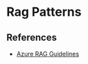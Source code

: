 # Rag Patterns

## References

- [Azure RAG Guidelines](https://learn.microsoft.com/en-us/azure/architecture/ai-ml/guide/rag/rag-solution-design-and-evaluation-guide)